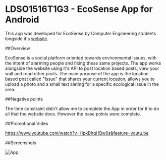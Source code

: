 # LDSO1516T1G3 - EcoSense App for Android

This app was developed for EcoSense by Computer Engineering students longside it's [website](http://ecosense.herokuapp.com/).

##Overview

EcoSense is a social platform oriented towards environmental issues, with the intent of alarming people and fixing these same projects.
The app works alongside the website using it's API to post location based posts, view your wall and read other posts. The main porpuse of the app is the location based post called "Issue" that shares your current location, allows you to upload a photo and a small text aleting for a specific ecological issue in the area.

##Negative points

The time constraint didn't allow me to complete the App in order for it to do all that the website does. However the base points were complete.

##Promotional Video

https://www.youtube.com/watch?v=HpkBhqHBw0s&feature=youtu.be

##Screenshots

![App](https://i.gyazo.com/80bffe98bb0b13c10eb55ea349541826.png)




